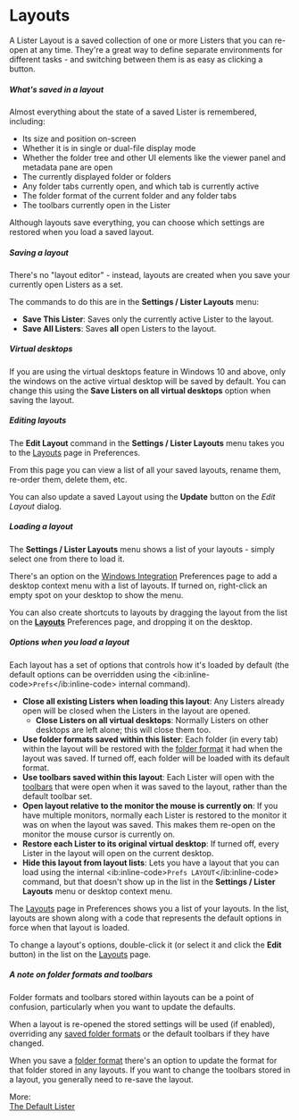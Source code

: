 # Layouts

A Lister Layout is a saved collection of one or more Listers that you can re-open at any time. They're a great way to define separate environments for different tasks - and switching between them is as easy as clicking a button.

##### What's saved in a layout

Almost everything about the state of a saved Lister is remembered, including:

- Its size and position on-screen
- Whether it is in single or dual-file display mode
- Whether the folder tree and other UI elements like the viewer panel and metadata pane are open
- The currently displayed folder or folders
- Any folder tabs currently open, and which tab is currently active
- The folder format of the current folder and any folder tabs
- The toolbars currently open in the Lister

Although layouts save everything, you can choose which settings are restored when you load a saved layout.

##### Saving a layout

There's no "layout editor" - instead, layouts are created when you save your currently open Listers as a set.

The commands to do this are in the **Settings / Lister Layouts** menu:

- **Save This Lister**: Saves only the currently active Lister to the layout.
- **Save All Listers**: Saves **all** open Listers to the layout.

##### Virtual desktops

If you are using the virtual desktops feature in Windows 10 and above, only the windows on the active virtual desktop will be saved by default. You can change this using the **Save Listers on all virtual desktops** option when saving the layout.

##### Editing layouts

The **Edit Layout** command in the **Settings / Lister Layouts** menu takes you to the [Layouts](/Manual/preferences/preferences_categories/layouts_and_styles/layouts.md) page in Preferences.

From this page you can view a list of all your saved layouts, rename them, re-order them, delete them, etc.

You can also update a saved Layout using the **Update** button on the *Edit Layout* dialog.

##### Loading a layout

The **Settings / Lister Layouts** menu shows a list of your layouts - simply select one from there to load it.

There's an option on the [Windows Integration](/Manual/preferences/preferences_categories/miscellaneous/windows_integration/RAEDME.md) Preferences page to add a desktop context menu with a list of layouts. If turned on, right-click an empty spot on your desktop to show the menu.

You can also create shortcuts to layouts by dragging the layout from the list on the **[Layouts](/Manual/preferences/preferences_categories/layouts_and_styles/layouts.md)** Preferences page, and dropping it on the desktop.

##### Options when you load a layout

Each layout has a set of options that controls how it's loaded by default (the default options can be overridden using the \<ib:inline-code\>`Prefs`\</ib:inline-code\> internal command).

- **Close all existing Listers when loading this layout**: Any Listers already open will be closed when the Listers in the layout are opened.
  - **Close Listers on all virtual desktops**: Normally Listers on other desktops are left alone; this will close them too.
- **Use folder formats saved within this lister**: Each folder (in every tab) within the layout will be restored with the [folder format](/Manual/basic_concepts/folder_options/RAEDME.md) it had when the layout was saved. If turned off, each folder will be loaded with its default format.
- **Use toolbars saved within this layout**: Each Lister will open with the [toolbars](/Manual/basic_concepts/the_lister/toolbars/RAEDME.md) that were open when it was saved to the layout, rather than the default toolbar set.
- **Open layout relative to the monitor the mouse is currently on**: If you have multiple monitors, normally each Lister is restored to the monitor it was on when the layout was saved. This makes them re-open on the monitor the mouse cursor is currently on.
- **Restore each Lister to its original virtual desktop**: If turned off, every Lister in the layout will open on the current desktop.
- **Hide this layout from layout lists**: Lets you have a layout that you can load using the internal \<ib:inline-code\>`Prefs LAYOUT`\</ib:inline-code\> command, but that doesn't show up in the list in the **Settings / Lister Layouts** menu or desktop context menu.

The [Layouts](/Manual/preferences/preferences_categories/layouts_and_styles/layouts.md) page in Preferences shows you a list of your layouts. In the list, layouts are shown along with a code that represents the default options in force when that layout is loaded.

To change a layout's options, double-click it (or select it and click the **Edit** button) in the list on the [Layouts](/Manual/preferences/preferences_categories/layouts_and_styles/layouts.md) page.

##### A note on folder formats and toolbars

Folder formats and toolbars stored within layouts can be a point of confusion, particularly when you want to update the defaults.

When a layout is re-opened the stored settings will be used (if enabled), overriding any [saved folder formats](/Manual/preferences/preferences_categories/folders/folder_formats/RAEDME.md) or the default toolbars if they have changed.

When you save a [folder format](../folder_options/RAEDME.md) there's an option to update the format for that folder stored in any layouts. If you want to change the toolbars stored in a layout, you generally need to re-save the layout.

More:  
[The Default Lister](/Manual/basic_concepts/the_lister/layouts/the_default_lister.md)  
